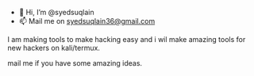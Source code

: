 - 👋 Hi, I’m @syedsuqlain
- 📫 Mail me on syedsuqlain36@gmail.com


I am making tools to make hacking easy and i wil make amazing tools for new hackers on kali/termux.

mail me if you have some amazing ideas.

